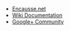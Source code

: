 - [Encausse.net](http://sarah.encausse.net)
- [Wiki Documentation](http://wiki.sarah.encausse.net)
- [Google+ Community](http://community.sarah.encausse.net)
